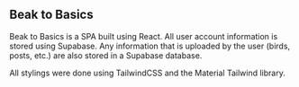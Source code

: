 ## Beak to Basics

Beak to Basics is a SPA built using React. All user account information is stored using Supabase. Any information that is uploaded by the user (birds, posts, etc.) are also stored in a Supabase database.

All stylings were done using TailwindCSS and the Material Tailwind library.